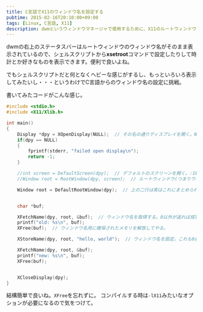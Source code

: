 ```yaml
---
title: C言語でX11のウィンドウ名を設定する
pubtime: 2015-02-16T20:10:00+09:00
tags: [Linux, C言語, X11]
description: dwmというウィンドウマネージャで使用するために、X11のルートウィンドウの名前を変更するプログラムをC言語で作ってみました。
---
```


dwmの右上のステータスバーはルートウィンドウのウィンドウ名がそのまま表示されているので、シェルスクリプトから**xsetroot**コマンドで設定したりして時計とか好きなものを表示できます。便利で良いよね。

でもシェルスクリプトだと何となくヘビーな感じがするし、もっといろいろ表示してみたいし・・・というわけでC言語からのウィンドウ名の設定に挑戦。

書いてみたコードがこんな感じ。
``` c
#include <stdio.h>
#include <X11/Xlib.h>

int main()
{
    Display *dpy = XOpenDisplay(NULL);  // その名の通りディスプレイを開く。NULLの代わりに文字列で":10"とかやってディスプレイ番号なんかも設定出来るっぽい。
    if(dpy == NULL)
    {
        fprintf(stderr, "failed open display\n");
        return -1;
    }

    //int screen = DefaultScreen(dpy);  // デフォルトのスクリーンを開く。:10.0で言う0の部分の事・・・なのか？ よく分からない。
    //Window root = RootWindow(dpy, screen);  // ルートウィンドウ(つまりウィンドウマネージャ)を取得。

    Window root = DefaultRootWindow(dpy);  // 上の二行は実はこれにまとめられる。


    char *buf;

    XFetchName(dpy, root, &buf);  // ウィンドウ名を取得する。0以外が返れば成功。
    printf("old: %s\n", buf);
    XFree(buf);  // ウィンドウ名用に確保されたメモリを解放してやる。

    XStoreName(dpy, root, "hello, world");  // ウィンドウ名を設定。これも0以外が返れば成功。

    XFetchName(dpy, root, &buf);
    printf("new: %s\n", buf);
    XFree(buf);


    XCloseDisplay(dpy);
}
```

結構簡単で良いね。`XFree`を忘れずに。
コンパイルする時は`-lX11`みたいなオプションが必要になるので気をつけて。
